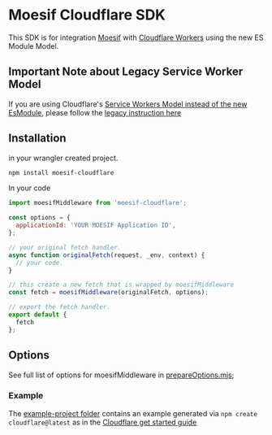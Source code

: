 # Moesif Cloudflare SDK

This SDK is for integration [Moesif](https://www.moesif.com) with [Cloudflare Workers](https://developers.cloudflare.com/workers/) using the new ES Module Model.

## Important Note about Legacy Service Worker Model

If you are using Cloudflare's [Service Workers Model instead of the new EsModule](https://developers.cloudflare.com/workers/reference/migrate-to-module-workers/),
please follow the [legacy instruction here](/legacy/README.md)

## Installation

in your wrangler created project.

```bash
npm install moesif-cloudflare
```

In your code
```javascript
import moesifMiddleware from 'moesif-cloudflare';

const options = {
  applicationId: 'YOUR MOESIF Application ID',
};

// your original fetch handler.
async function originalFetch(request, _env, context) {
  // your code.
}

// this create a new fetch that is wrapped by moesifMiddleware
const fetch = moesifMiddleware(originalFetch, options);

// export the fetch handler.
export default {
  fetch
};

```

## Options

See full list of options for moesifMiddleware in [prepareOptions.mjs](/esm/src/prepareOptions.mjs);


### Example

The [example-project folder](/example-project/) contains an example generated
via `npm create cloudflare@latest` as in the [Cloudflare get started guide](https://developers.cloudflare.com/workers/get-started/guide/)

